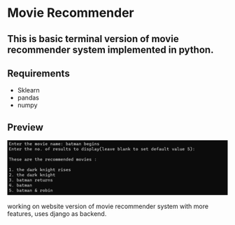 # Movie Recommender

## This is basic terminal version of movie recommender system implemented in python.

## Requirements
- Sklearn
- pandas
- numpy

## Preview

![preview snapshot](https://github.com/Mario-Vishal/Movie_Recommender/blob/main/recommender_ss.png?raw=true)


working on website version of movie recommender system with more features, uses django as backend.
